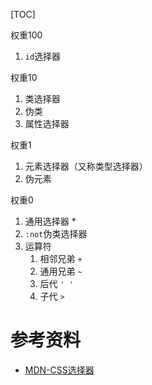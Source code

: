 [TOC]

权重100
1. `id`选择器

权重10 
1. 类选择器
2. 伪类
3. 属性选择器

权重1
1. 元素选择器（又称类型选择器）
2. 伪元素

权重0
1. 通用选择器 *
2. `:not`伪类选择器
3. 运算符
   1. 相邻兄弟 `+`
   2. 通用兄弟 `~`
   3. 后代 `' '`
   4. 子代 `>`

# 参考资料
- [MDN-CSS选择器](https://developer.mozilla.org/zh-CN/docs/Web/CSS/CSS_Selectors)